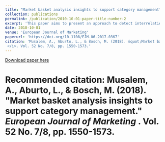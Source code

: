 ```yaml
---
title: "Market basket analysis insights to support category management"
collection: publications
permalink: /publication/2010-10-01-paper-title-number-2
excerpt: 'This paper aims to present an approach to detect interrelations among product categories, which are then used to produce a partition of a retailer's business into subsets of categories. The methodology also yields a segmentation of shopping trips based on the composition of each shopping basket. This work uses scanner data to uncover product category interdependencies. As the number of possible relationships among them can be very large, the authors introduce an approach that generates an intuitive graphical representation of these interrelationships by using data analysis techniques available in standard statistical packages, such as multidimensional scaling and clustering. Findings The methodology was validated using data from a supermarket store. The analysis for that particular store revealed four groups of products categories that are often jointly purchased. The study of each of these groups allowed us to conceive the retail store under study as a small set of sub-businesses. These conclusions reinforce the strategic need for proactive coordination of marketing activities across interrelated product categories. The approach is sufficiently general to be applied beyond the supermarket industry. However, the empirical findings are specific to the store under analysis. In addition, the proposed methodology identifies cross-category interrelations, but not their underlying sources (e.g. marketing or non-marketing interrelations). Practical implications The results suggest that retailers could potentially benefit if they transition from the traditional category management approach where retailers manage product categories in isolation into a customer management approach where retailers identify, acknowledge and leverage interrelations among product categories. The authors present a fast and wide-range approach to study the shopping behavior of customers, detect cross-category interrelations and segment the retailer's business and customers based on information about their shopping baskets. Compared to existing approaches, its simplicity should facilitate its implementation by practitioners.'
date: 2018-10-01
venue: 'European Journal of Marketing'
paperurl: 'https://doi.org/10.1108/EJM-06-2017-0367'
citation: 'Musalem, A., Aburto, L., & Bosch, M. (2018). &quot;Market basket analysis insights to support category management.&quot; <i>European Journal of Marketing
 </i>. Vol. 52 No. 7/8, pp. 1550-1573.'
---
```


[Download paper here](http://repositorio.uchile.cl/bitstream/handle/2250/152625/Market-basket-analysis.pdf)

# Recommended citation: Musalem, A., Aburto, L., & Bosch, M. (2018). &quot;Market basket analysis insights to support category management.&quot; <i>European Journal of Marketing </i>. Vol. 52 No. 7/8, pp. 1550-1573.
